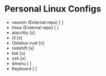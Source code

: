 # Personal Linux Configs

* neovim (External repo) [ ]
* tmux (External repo) [ ]
* alacritty [x]
* i3 [x]
* i3status-rust [x]
* redshift [x]
* bat [x]
* zsh [x]
* dmenu [ ]
* Keyboard [ ]

